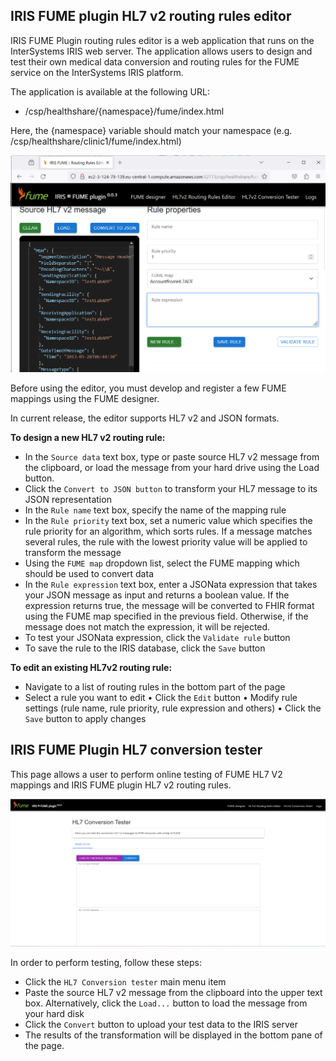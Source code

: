 ## IRIS FUME plugin HL7 v2 routing rules editor

IRIS FUME Plugin routing rules editor is a web application that runs on the InterSystems IRIS web server. The application allows users to design and test their own medical data conversion and routing rules for the FUME service on the InterSystems IRIS platform.

The application is available at the following URL:
* /csp/healthshare/{namespace}/fume/index.html

Here, the {namespace} variable should match your namespace (e.g. /csp/healthshare/clinic1/fume/index.html)

![IRIS FUME plugin routing rules editor](img/routing-rules-editor.png)
 
Before using the editor, you must develop and register a few FUME mappings using the FUME designer. 

In current release, the editor supports HL7 v2 and JSON formats.

**To design a new HL7 v2 routing rule:**

* In the `Source data` text box, type or paste source HL7 v2 message from the clipboard, or load the message from your hard drive using the Load button. 
* Click the `Convert to JSON button` to transform your HL7 message to its JSON representation
* In the `Rule name` text box, specify the name of the mapping rule
* In the `Rule priority` text box, set a numeric value which specifies the rule priority for an algorithm, which sorts rules. If a message matches several rules, the rule with the lowest priority value will be applied to transform the message
* Using the `FUME map` dropdown list, select the FUME mapping which should be used to convert data
* In the `Rule expression` text box, enter a JSONata expression that takes your JSON message as input and returns a boolean value. If the expression returns true, the message will be converted to FHIR format using the FUME map specified in the previous field. Otherwise, if the message does not match the expression, it will be rejected. 
* To test your JSONata expression, click the `Validate rule` button
* To save the rule to the IRIS database, click the `Save` button
 
**To edit an existing HL7v2 routing rule:**

* Navigate to a list of routing rules in the bottom part of the page
* Select a rule you want to edit
•	Click the `Edit` button
•	Modify rule settings (rule name, rule priority, rule expression and others)
•	Click the `Save` button to apply changes

## IRIS FUME Plugin HL7 conversion tester

This page allows a user to perform online testing of FUME HL7 V2 mappings and IRIS FUME plugin HL7 v2 routing rules.

![Alt text](img/conversion-tester.png)
 
In order to perform testing, follow these steps:
* Click the `HL7 Conversion tester` main menu item
* Paste the source HL7 v2 message from the clipboard into the upper text box. Alternatively, click the `Load...` button to load the message from your hard disk
* Click the `Convert` button to upload your test data to the IRIS server
* The results of the transformation will be displayed in the bottom pane of the page.
